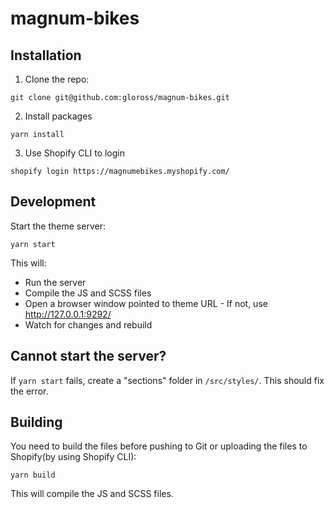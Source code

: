 # magnum-bikes

## Installation

1. Clone the repo:

```
git clone git@github.com:gloross/magnum-bikes.git
```

2. Install packages

```
yarn install
```
3. Use Shopify CLI to login

```
shopify login https://magnumebikes.myshopify.com/
```

## Development

Start the theme server:

```
yarn start
```

This will:
- Run the server
- Compile the JS and SCSS files
- Open a browser window pointed to theme URL - If not, use http://127.0.0.1:9292/
- Watch for changes and rebuild

## Cannot start the server?

If `yarn start` fails, create a "sections" folder in `/src/styles/`. This should  fix the error.

## Building

You need to build the files before pushing to Git or uploading the files to Shopify(by using Shopify CLI):

```
yarn build
```

This will compile the JS and SCSS files.

